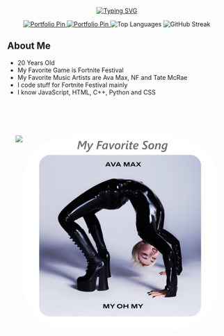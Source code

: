 <p align="center">
<a href="https://git.io/typing-svg"><img src="https://readme-typing-svg.demolab.com?font=Fira+Code&size=30&pause=1000&color=3C8A0C&center=true&width=435&lines=Welcome+To+My+GitHub" alt="Typing SVG" /></a>
</h1>

<p align="center">
    </a>
    <a href="https://jaydenzkoci.github.io">
    <img src="https://github-readme-stats.vercel.app/api/pin/?username=JaydenzKoci&repo=jaydenzkoci.github.io&theme=merko" alt="Portfolio Pin" />
    </a>
    <a href="https://github.com/JaydenzKoci/song-projects">
    <img src="https://github-readme-stats.vercel.app/api/pin/?username=JaydenzKoci&repo=song-projects&theme=merko" alt="Portfolio Pin" />
    </a>
    <img src="https://github-readme-stats.vercel.app/api/top-langs/?username=JaydenzKoci&size_weight=0.5&count_weight=0.5&theme=merko&card_width=400" alt="Top Languages" />
    </a>
    <img src="https://streak-stats.demolab.com?user=JaydenzKoci&theme=merko&short_numbers=true&mode=weekly&card_width=400&card_height=286"" alt="GitHub Streak" />   
</a>   
<br/>
        
## About Me
- 20 Years Old
- My Favorite Game is Fortnite Festival
- My Favorite Music Artists are Ava Max, NF and Tate McRae
- I code stuff for Fortnite Festival mainly
- I know JavaScript, HTML, C++, Python and CSS
##
</a>   
<br/>

&nbsp;<p align="center" style="display: flex; align-items: flex-start; justify-content: center;">
[![](https://spotify-github-profile.kittinanx.com/api/view?uid=31tmvqotn24dc223gbegckkr4jka&cover_image=true&theme=default&show_offline=false&background_color=080f08&interchange=false&bar_color=b6e100&bar_color_cover=false)](https://spotify-github-profile.kittinanx.com/api/view?uid=31tmvqotn24dc223gbegckkr4jka&redirect=true) 
    <a href="https://open.spotify.com/track/377uEWjxVKksQDlwDqaIfx?si=a90bbe4a607146f8">
      <img src="myohmy.png" alt="My Oh My Image" style="width: 450px; height: 450px; border-radius: 112px;">
  </div>

</a>   
<br/>
